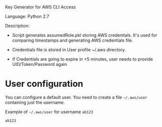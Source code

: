 Key Generator for AWS CLI Access

Language: Python 2.7

Description:

* Script generates assumedRole.pkl storing AWS credentials. It's used for comparing timestamps and generating AWS credentials file.

* Credentials file is stored in User profile ~/.aws directory.

* If Credentials are going to expire in <5 minutes, user needs to provide UID/Token/Password again

# User configuration
You can configure a default user. You need to create a file `~/.aws/user` containing just the username.

Example of `~/.aws/user` for username `ab123`

```
ab123
```


